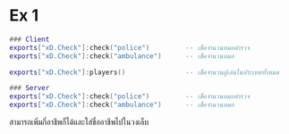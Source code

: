 # Ex 1

```lua
### Client
exports["xD.Check"]:check("police")         -- เช็คจำนวนหมอตำรวจ
exports["xD.Check"]:check("ambulance")      -- เช็คจำนวนหมอ

exports["xD.Check"]:players()               -- เช็คจำนวนผู้เล่นในประเทศทั้งหมด

### Server
exports["xD.Check"]:check("police")         -- เช็คจำนวนหมอตำรวจ
exports["xD.Check"]:check("ambulance")      -- เช็คจำนวนหมอ

```

สามารถเพิ่มกี่อาชีพก็ได้และใส่ชื่ออาชีพไปในวงเล็บ

